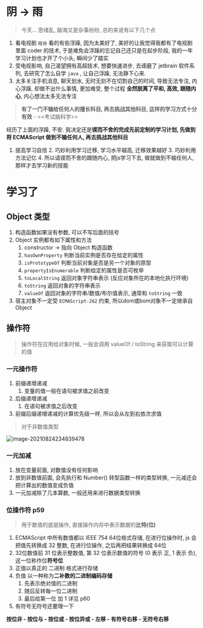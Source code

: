 # 阴 -> 雨

> 今天... 思绪乱, 脑海又是杂事纷纷, 总的来说有以下几个点

1. 看电视剧 `硅谷` 看的有些浮躁, 因为太美好了, 美好的让我觉得我都有了电视剧里面 coder 的技术, 于是难免会浮躁的忘记自己还只是在起步阶段, 我的一年学习计划也才开了个小头, 瞬间少了踏实
2. 受电视影响, 自己渴望拥有高超技术, 想要快速进步, 去琢磨了 jetbrain 软件系列, 去研究了怎么自学 `java` , 让自己浮躁, 无法静下心来. 
3. 太多关注手机消息, 聊天划水, 无时无刻不在切割自己的时间, 导致无法专注, 内心浮躁, 却做不出什么事情, 更加难受, 整个过程 **全然脱离了平和, 高效, 跟随内心**, 内心想法太多无法专注

> **有了一门不输给任何人的擅长科目, 再去挑战其他科目, 这样的学习方式十分有效** - <<考试脑科学>>

经历了上面的浮躁, 不安. 我决定还是**锲而不舍的完成先前定制的学习计划, 先做到将 ECMAScript  做到不输任何人, 再去挑战其他科目** 

1. 提高学习自信 2. 巧妙利用学习迁移, 学习水平越高, 迁移效果越好 3. 巧妙利用方法记忆 4. 所以请锲而不舍的跟随内心, 把js学习下去, 做就做到不输任何人, 那样才去学习新的技能



# 学习了

## Object 类型

1. 构造函数如果没有参数, 可以不写后面的括号
2. Object 实例都有如下属性和方法
   1. constructor -> 指向 Object 构造函数
   2. `hasOwnProperty` 判断当前实例是否存在给定的属性
   3. `isPrototypeOf` 判断当前对象是否是另一个对象的原型
   4. `propertyIsEnumerable` 判断给定的属性是否可枚举
   5. `toLocalString` 返回对象字符串表示 (反应对象所在的本地化执行环境)
   6. `toString` 返回对象的字符串表示
   7. `valueOf` 返回对象的字符串/数值/布尔值表示, 通常和 `toString` 一致
3. 宿主对象不一定受 `ECMAScript-262` 约束, 所以dom或bom对象不一定继承自 Object



## 操作符

> 操作符在应用给对象时候, 一般会调用 valueOf / toString 来获取可以计算的值

### 一元操作符

1. 前缀递增递减
   1. 变量的值一般在语句被求值之前改变
2. 后缀递增递减
   1. 在语句被求值之后改变
3. 前缀后缀递增递减的计算优先级一样, 所以会从左到右依次求值

> 对于非数值类型

![image-20210824234839478](https://raw.githubusercontent.com/mannixchan/Pics/master/img/image-20210824234839478.png)

### 一元加减

1. 放在变量前面, 对数值没有任何影响
2. 放到非数值前面, 会先执行和 Number() 转型函数一样的类型转换, 一元减还会把计算出的数值变成负值
3. 一元加减除了几本算数, 一般还用来进行数据类型转换



### 位操作符 p59

> 用于数值的底层操作, 直接操作内存中表示数据的**比特(位)**

1. ECMAScript 中所有数值都以 IEEE 754 64位格式存储, 在进行位操作时, js 会把值先转换成 32 整数, 在进行位操作, 之后再把结果转换成 64位
2. 32位数值前 31 位表示整数值, 第 32 位表示数值的符号 (0 表示 正, 1 表示 负), 这一位称作位**符号位**
3. 正值以真正的 二进制 格式进行存储
4. 负值 以一种称为**二补数的二进制编码存储**
   1. 先表示绝对值的二进制
   2. 随后反转每一位二进制
   3. 最后给第一位 加 1 详见 p60
5. 有符号无符号还要理一下

**按位非 - 按位与 - 按位或 - 按位异或 - 左移 - 有符号右移 - 无符号右移**